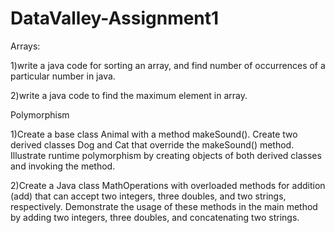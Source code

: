 # DataValley-Assignment1
Arrays:

1)write a java code for sorting an array, and find number of occurrences of a particular number in java.

2)write a java code to find the maximum element in array.

Polymorphism

1)Create a base class Animal with a method makeSound(). Create two derived classes Dog and Cat that override the makeSound() method. Illustrate runtime polymorphism by creating objects of both derived classes and invoking the method.

2)Create a Java class MathOperations with overloaded methods for addition (add) that can accept two integers, three doubles, and two strings, respectively. Demonstrate the usage of these methods in the main method by adding two integers, three doubles, and concatenating two strings.
